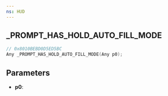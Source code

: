 ```yaml
---
ns: HUD
---
```

## _PROMPT_HAS_HOLD_AUTO_FILL_MODE

```c
// 0x8010BEBD0D5ED5BC
Any _PROMPT_HAS_HOLD_AUTO_FILL_MODE(Any p0);
```

## Parameters
* **p0**:
